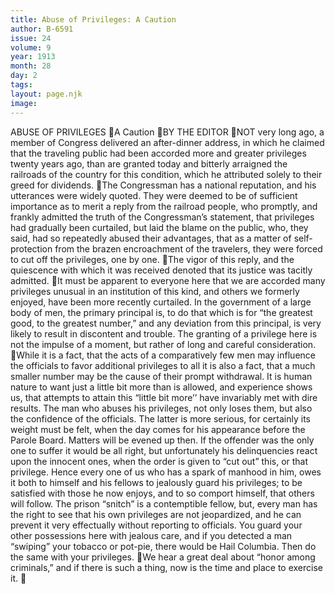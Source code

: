 ```yaml
---
title: Abuse of Privileges: A Caution
author: B-6591
issue: 24
volume: 9
year: 1913
month: 28
day: 2
tags:
layout: page.njk
image:
---
```

ABUSE OF PRIVILEGES A Caution BY THE EDITOR NOT very long ago, a member of Congress delivered an after-dinner address, in which he claimed that the traveling public had been accorded more and greater privileges twenty years ago, than are granted today and bitterly arraigned the railroads of the country for this condition, which he attributed solely to their greed for dividends. The Congressman has a national reputation, and his utterances were widely quoted. They were deemed to be of sufficient importance as to merit a reply from the railroad people, who promptly, and frankly admitted the truth of the Congressman’s statement, that privileges had gradually been curtailed, but laid the blame on the public, who, they said, had so repeatedly abused their advantages, that as a matter of self-protection from the brazen encroachment of the travelers, they were forced to cut off the privileges, one by one. The vigor of this reply, and the quiescence with which it was received denoted that its justice was tacitly admitted. It must be apparent to everyone here that we are accorded many privileges unusual in an institution of this kind, and others we formerly enjoyed, have been more recently curtailed. In the government of a large body of men, the primary principal is, to do that which is for “the greatest good, to the greatest number,” and any deviation from this principal, is very likely to result in discontent and trouble. The granting of a privilege here is not the impulse of a moment, but rather of long and careful consideration. While it is a fact, that the acts of a comparatively few men may influence the officials to favor additional privileges to all it is also a fact, that a much smaller number may be the cause of their prompt withdrawal. It is human nature to want just a little bit more than is allowed, and experience shows us, that attempts to attain this “little bit more’’ have invariably met with dire results. The man who abuses his privileges, not only loses them, but also the confidence of the officials. The latter is more serious, for certainly its weight must be felt, when the day comes for his appearance before the Parole Board. Matters will be evened up then. If the offender was the only one to suffer it would be all right, but unfortunately his delinquencies react upon the innocent ones, when the order is given to “cut out” this, or that privilege. Hence every one of us who has a spark of manhood in him, owes it both to himself and his fellows to jealously guard his privileges; to be satisfied with those he now enjoys, and to so comport himself, that others will follow. The prison “snitch” is a contemptible fellow, but, every man has the right to see that his own privileges are not jeopardized, and he can prevent it very effectually without reporting to officials. You guard your other possessions here with jealous care, and if you detected a man “swiping” your tobacco or pot-pie, there would be Hail Columbia. Then do the same with your privileges. We hear a great deal about “honor among criminals,” and if there is such a thing, now is the time and place to exercise it. 

